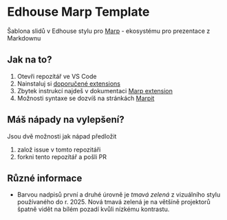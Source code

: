 # Edhouse Marp Template

Šablona slidů v Edhouse stylu pro [Marp](https://github.com/marp-team/marp/) - ekosystému pro prezentace z Markdownu

## Jak na to?

1. Otevři repozítář ve VS Code
2. Nainstaluj si [doporučené extensions](.vscode/extensions.json)
3. Zbytek instrukcí najdeš v dokumentaci [Marp extension](https://marketplace.visualstudio.com/items?itemName=marp-team.marp-vscode)
4. Možnosti syntaxe se dozvíš na stránkách [Marpit](https://marpit.marp.app/)

## Máš nápady na vylepšení?

Jsou dvě možnosti jak nápad předložit

1. založ issue v tomto repozitáři
2. forkni tento repozítář a pošli PR

## Různé informace

* Barvou nadpisů první a druhé úrovně je _tmavá zelená_ z vizuálního stylu
používaného do r. 2025. Nová tmavá zelená je na většíně projektorů špatně vidět na bílém pozadí kvůli nízkému kontrastu.

